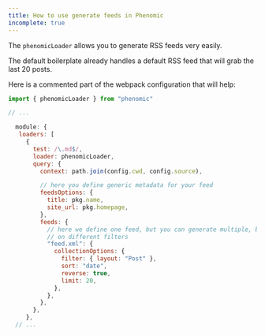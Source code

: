 ```yaml
---
title: How to use generate feeds in Phenomic
incomplete: true
---
```


The ``phenomicLoader`` allows you to generate RSS feeds very easily.

The default boilerplate already handles a default RSS feed that will grab the
last 20 posts.

Here is a commented part of the webpack configuration that will help:

```js
import { phenomicLoader } from "phenomic"

// ...

  module: {
   loaders: [
     {
       test: /\.md$/,
       loader: phenomicLoader,
       query: {
         context: path.join(config.cwd, config.source),

         // here you define generic metadata for your feed
         feedsOptions: {
           title: pkg.name,
           site_url: pkg.homepage,
         },
         feeds: {
           // here we define one feed, but you can generate multiple, based
           // on different filters
           "feed.xml": {
             collectionOptions: {
               filter: { layout: "Post" },
               sort: "date",
               reverse: true,
               limit: 20,
             },
           },
         },
       },
     },
  // ...
```
